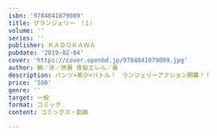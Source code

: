 ```yaml
---
isbn: '9784041079089'
title: グランジェリー　（１）
volume: ''
series: ''
publisher: ＫＡＤＯＫＡＷＡ
pubdate: '2019-02-04'
cover: 'https://cover.openbd.jp/9784041079089.jpg'
author: 鰤／牙／原著 夜桜エレル／著
description: パンツ×美少×バトル！　ランジェリーアクション開幕！！
price: '580'
genre: ''
target: 一般
format: コミック
content: コミックス・劇画

---
```

